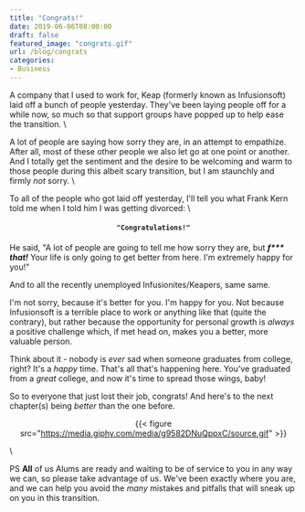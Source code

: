 ```yaml
---
title: "Congrats!"
date: 2019-06-06T08:00:00
draft: false
featured_image: "congrats.gif"
url: /blog/congrats
categories:
- Business
---
```


A company that I used to work for, Keap (formerly known as Infusionsoft) laid off a bunch of people yesterday. They've
been laying people off for a while now, so much so that support groups have popped up to help ease the transition. \

A lot of people are saying how sorry they are, in an attempt to empathize. After all, most of these other people we also
let go at one point or another. And I totally get the sentiment and the desire to be welcoming and warm to those people
during this albeit scary transition, but I am staunchly and firmly _not_ sorry. \

To all of the people who got laid off yesterday, I'll tell you what Frank Kern told me when I told him I was getting 
divorced: \

<center> 

#### `"Congratulations!"`

</center>

He said, "A lot of people are going to tell me how sorry they are, but ***f\*\*\* that!*** Your life is only going to 
get better from here. I'm extremely happy for you!"

And to all the recently unemployed Infusionites/Keapers, same same.

I'm not sorry, because it's better for you. I'm happy for you. Not because Infusionsoft is a terrible place to work or 
anything like that (quite the contrary), but rather because the opportunity for personal growth is *always* a positive
challenge which, if met head on, makes you a better, more valuable person.

Think about it - nobody is _ever_ sad when someone graduates from college, right? It's a _happy_ time. That's all that's
happening here. You've graduated from a _great_ college, and now it's time to spread those wings, baby!

So to everyone that just lost their job, congrats! And here's to the next chapter(s) being *better* than the one before.

<center>

{{< figure src="https://media.giphy.com/media/g9582DNuQppxC/source.gif" >}}

</center> \
 
 
PS **All** of us Alums are ready and waiting to be of service to you in any way we can, so please take advantage of us. 
We've been exactly where you are, and we can help you avoid the *many* mistakes and pitfalls that will sneak up on you 
in this transition.